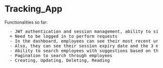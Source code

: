 # Tracking_App


Functionalities so far:
<pre>
  - JWT authentication and session management, ability to sign in and sign up
  = Need to be logged in to perform requests
  - In the dashboard, employees can see their most recent urls that they used within the application
  - Also, they can see their session expiry date and the 3 most recent users that joined
  - Ability to search employees with suggestions based on their name or email address
  - Pagination to search through employees
  - Creating, Updating, Deleting, Reading
</pre>
